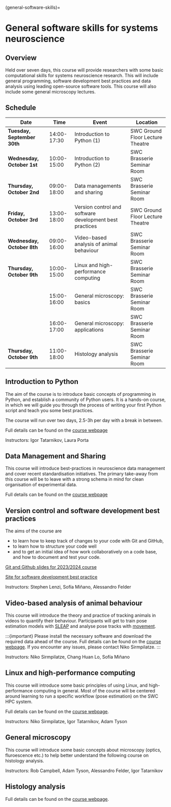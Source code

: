 (general-software-skills)=
# General software skills for systems neuroscience

## Overview
Held over seven days, this course will provide researchers with some basic computational skills for systems 
neuroscience research. This will include general programming, software development best practices and data analysis 
using leading open-source software tools. This course will also include some general microscopy lectures. 

## Schedule
| Date                       | Time           | Event                                                   | Location                           |
|----------------------------|----------------|---------------------------------------------------------|------------------------------------|
| **Tuesday, September 30th**| 14:00-17:30    | Introduction to Python (1)                              | SWC Ground Floor Lecture Theatre   |
| **Wednesday, October 1st** | 10:00-15:00    | Introduction to Python (2)                              | SWC Brasserie Seminar Room         |
| **Thursday, October 2nd**  | 09:00-18:00    | Data managements and sharing                            | SWC Brasserie Seminar Room         |
| **Friday, October 3rd**    | 13:00-18:00    | Version control and software development best practices | SWC Ground Floor Lecture Theatre   |
| **Wednesday, October 8th** | 09:00-16:00    | Video-based analysis of animal behaviour                | SWC Brasserie Seminar Room         |
| **Thursday, October 9th**  | 10:00-15:00    | Linux and high-performance computing                    | SWC Brasserie Seminar Room         |
|                            | 15:00-16:00    | General microscopy: basics                              | SWC Brasserie Seminar Room         |
|                            | 16:00-17:00    | General microscopy: applications                        | SWC Brasserie Seminar Room         |
| **Thursday, October 9th**  | 11:00-18:00    | Histology analysis                                      | SWC Brasserie Seminar Room         |


## Introduction to Python
The aim of the course is to introduce basic concepts of programming in Python, and establish a community of Python users. It is a hands-on course, in which we will guide you 
through the process of writing your first Python script and teach you some best practices.

The course will run over two days, 2.5-3h per day with a break in between.

Full details can be found on the [course webpage](https://software-skills.neuroinformatics.dev/courses/intro-software-dev.html)

Instructors: Igor Tatarnikov, Laura Porta

## Data Management and Sharing

 This course will introduce best-practices in neuroscience data management 
 and cover recent standardisation initiatives. The primary take-away from this course 
 will be to leave with a strong schema in mind for clean organisation of experimental data.

Full details can be found on the [course webpage](https://software-skills.neuroinformatics.dev/courses/data-management.html)

## Version control and software development best practices

The aims of the course are
* to learn how to keep track of changes to your code with Git and GitHub, 
* to learn how to structure your code well
* and to get an initial idea of how work collaboratively on a code base, and how to document and test your code.

[Git and Github slides for 2023/2024 course](https://docs.google.com/presentation/d/1HmTqmgB34deJILvPOQtwuaQR_iwGp5AwEwGf7tmx5hE/edit?usp=sharing)

[Site for software development best practice](collaborative-coding)

Instructors: Stephen Lenzi, Sofía Miñano, Alessandro Felder

## Video-based analysis of animal behaviour

This course will introduce the theory and practice of tracking animals in videos to quantify their behaviour.
Participants will get to train pose estimation models with [SLEAP](https://sleap.ai/)
and analyse pose tracks with [movement](https://movement.neuroinformatics.dev/).

:::{important}
Please install the necessary software and download the required data ahead of the course. Full details can be found on the [course webpage](video-analysis). If you encounter any issues, please contact Niko Sirmpilatze.
:::

Instructors: Niko Sirmpilatze, Chang Huan Lo, Sofía Miñano

## Linux and high-performance computing
This course will introduce some basic principles of using Linux, and high-performance computing in general. Most of 
the course will be centered around learning to run a specific workflow (pose estimation) on the SWC HPC system. 

Full details can be found on the [course webpage](hpc-behaviour).

Instructors: Niko Sirmpilatze, Igor Tatarnikov, Adam Tyson

## General microscopy
This course will introduce some basic concepts about microscopy (optics, fluroescence etc.) to help better understand 
the following course on histology analysis.

Instructors: Rob Campbell, Adam Tyson, Alessandro Felder, Igor Tatarnikov


## Histology analysis

Full details can be found on the [course webpage](https://brainglobe.info/community/courses/scheduled/oct-2024/index.html).
